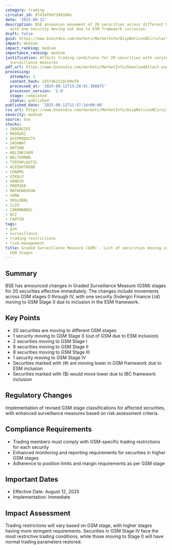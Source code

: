 ```yaml
---
category: trading
circular_id: 8743af697349188e
date: '2025-08-12'
description: BSE announces movement of 20 securities across different GSM stages,
  with one security moving out due to ESM framework inclusion.
draft: false
guid: https://www.bseindia.com/markets/MarketInfo/DispNoticesNCirculars.aspx?Noticeid={B9427198-F1C4-4FE3-AB29-489376555020}&noticeno=20250812-20&dt=08/12/2025&icount=20&totcount=39&flag=0
impact: medium
impact_ranking: medium
importance_ranking: medium
justification: Affects trading conditions for 20 securities with varying levels of
  surveillance measures
pdf_url: https://www.bseindia.com/markets/MarketInfo/DownloadAttach.aspx?id=20250812-20&attachedId=cf6796da-5f2b-4e19-8487-a62e4bd7ef0a
processing:
  attempts: 1
  content_hash: 2d5f461518c99ef8
  processed_at: '2025-08-12T15:28:01.388875'
  processor_version: '2.0'
  stage: completed
  status: published
published_date: '2025-08-12T11:57:14+00:00'
rss_url: https://www.bseindia.com/markets/MarketInfo/DispNoticesNCirculars.aspx?Noticeid={B9427198-F1C4-4FE3-AB29-489376555020}&noticeno=20250812-20&dt=08/12/2025&icount=20&totcount=39&flag=0
severity: medium
source: bse
stocks:
- INDERGIRI
- RKDAGRI
- AVIPRODUCTS
- SASHWAT
- ARTSON
- ADLINECHEM
- WELTERMAN
- TIRTHPLASTIC
- ACEEDUTREND
- CHARMS
- VIKALP
- GANESH
- PREMIER
- MATHEWEASOW
- SOMA
- VKGLOBAL
- CLIO
- COROMANDEL
- RCI
- CAPFIN
tags:
- gsm
- surveillance
- trading-restrictions
- risk-management
title: Graded Surveillance Measure (GSM) - List of securities moving into their respective
  GSM Stages
---
```


## Summary

BSE has announced changes in Graded Surveillance Measure (GSM) stages for 20 securities effective immediately. The changes include movements across GSM stages 0 through IV, with one security (Indergiri Finance Ltd) moving to GSM Stage 0 due to inclusion in the ESM framework.

## Key Points

- 20 securities are moving to different GSM stages
- 1 security moving to GSM Stage 0 (out of GSM due to ESM inclusion)
- 2 securities moving to GSM Stage I
- 8 securities moving to GSM Stage II
- 8 securities moving to GSM Stage III
- 1 security moving to GSM Stage IV
- Securities marked with (#) are moving lower in GSM framework due to ESM inclusion
- Securities marked with ($) would move lower due to IBC framework inclusion

## Regulatory Changes

Implementation of revised GSM stage classifications for affected securities, with enhanced surveillance measures based on risk assessment criteria.

## Compliance Requirements

- Trading members must comply with GSM-specific trading restrictions for each security
- Enhanced monitoring and reporting requirements for securities in higher GSM stages
- Adherence to position limits and margin requirements as per GSM stage

## Important Dates

- Effective Date: August 12, 2025
- Implementation: Immediate

## Impact Assessment

Trading restrictions will vary based on GSM stage, with higher stages having more stringent requirements. Securities in GSM Stage IV face the most restrictive trading conditions, while those moving to Stage 0 will have normal trading parameters restored.